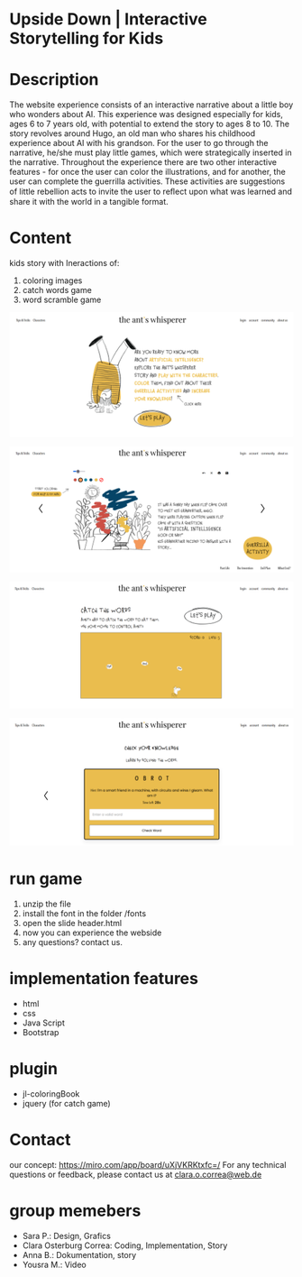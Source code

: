 # Upside Down | Interactive Storytelling for Kids

# Description

The website experience consists of an interactive narrative about a little boy who wonders about AI. This experience was designed especially for kids, ages 6 to 7 years old, with potential to extend the story to ages 8 to 10. The story revolves around Hugo, an old man who shares his childhood experience about AI with his grandson. For the user to go through the narrative, he/she must play little games, which were strategically inserted in the narrative.
Throughout the experience there are two other interactive features - for once the user can color the illustrations, and for another, the user can complete the guerrilla activities. These activities are suggestions of little rebellion acts to invite the user to reﬂect upon what was learned and share it with the world in a tangible format.

# Content

kids story with Ineractions of:
1. coloring images
2. catch words game
3. word scramble game


![Webside Start](./images/screenshots/screenshot-start.png)

![Webside coloring](./images/screenshots/screenshot-coloring.png)

![Webside game1](./images/screenshots/screenshot-game.png)

![Webside game2](./images/screenshots/screenshot-game2.png)

# run game

1. unzip the file
2. install the font in the folder /fonts
3. open the slide header.html
4. now you can experience the webside
5. any questions? contact us.

# implementation features

- html
- css
- Java Script
- Bootstrap

# plugin

- jl-coloringBook
- jquery (for catch game)

# Contact

our concept: https://miro.com/app/board/uXjVKRKtxfc=/
For any technical questions or feedback, please contact us at clara.o.correa@web.de

# group memebers

- Sara P.: Design, Grafics
- Clara Osterburg Correa: Coding, Implementation, Story
- Anna B.: Dokumentation, story
- Yousra M.: Video
